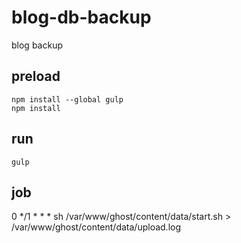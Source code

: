 # blog-db-backup

blog backup

## preload

```
npm install --global gulp
npm install
```

## run

```
gulp
```

## job
0 */1 * * *  sh /var/www/ghost/content/data/start.sh > /var/www/ghost/content/data/upload.log
